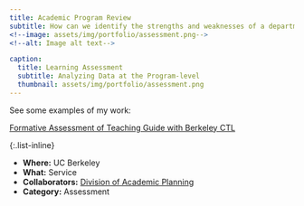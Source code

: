 ```yaml
---
title: Academic Program Review
subtitle: How can we identify the strengths and weaknesses of a departmental curriculum?
<!--image: assets/img/portfolio/assessment.png-->
<!--alt: Image alt text-->

caption:
  title: Learning Assessment
  subtitle: Analyzing Data at the Program-level
  thumbnail: assets/img/portfolio/assessment.png
---
```


See some examples of my work:

[Formative Assessment of Teaching Guide with Berkeley CTL](https://teaching.berkeley.edu/teaching-guides/assessing-learning/formative-assessment-teaching)

{:.list-inline}
- **Where:** UC Berkeley
- **What:** Service
- **Collaborators:** [Division of Academic Planning](https://vpap.berkeley.edu/)
- **Category:** Assessment

